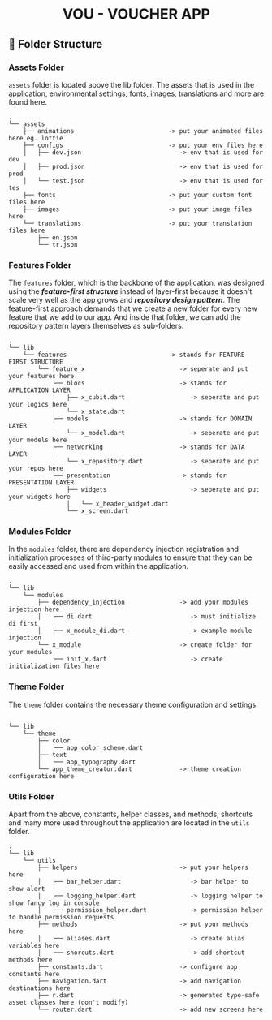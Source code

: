 <h1 style="text-align: center;">
  VOU - VOUCHER APP
</h1>

## :file_folder: Folder Structure

### Assets Folder
`assets` folder is located above the lib folder. The assets that is used in the application, environmental settings, fonts, images, translations and more are found here.
```
.
└── assets
    ├── animations                          -> put your animated files here eg. lottie
    ├── configs                             -> put your env files here
    │   ├── dev.json                           -> env that is used for dev
    │   ├── prod.json                          -> env that is used for prod
    │   └── test.json                          -> env that is used for tes
    ├── fonts                               -> put your custom font files here
    ├── images                              -> put your image files here
    └── translations                        -> put your translation files here
        ├── en.json
        └── tr.json
```

### Features Folder
The `features` folder, which is the backbone of the application, was designed using the ***feature-first structure*** instead of layer-first because it doesn't scale very well as the app grows and ***repository design pattern***. The feature-first approach demands that we create a new folder for every new feature that we add to our app. And inside that folder, we can add the repository pattern layers themselves as sub-folders.
```
.
└── lib
    └── features                            -> stands for FEATURE FIRST STRUCTURE
        └── feature_x                          -> seperate and put your features here
            ├── blocs                          -> stands for APPLICATION LAYER
            │   ├── x_cubit.dart                  -> seperate and put your logics here
            │   └── x_state.dart
            ├── models                         -> stands for DOMAIN LAYER
            │   └── x_model.dart                  -> seperate and put your models here
            ├── networking                     -> stands for DATA LAYER
            │   └── x_repository.dart             -> seperate and put your repos here
            └── presentation                   -> stands for PRESENTATION LAYER
                ├── widgets                       -> seperate and put your widgets here
                │   └── x_header_widget.dart
                └── x_screen.dart
```

### Modules Folder
In the `modules` folder, there are dependency injection registration and initialization processes of third-party modules to ensure that they can be easily accessed and used from within the application.
```
.
└── lib
    └── modules
        ├── dependency_injection               -> add your modules injection here
        │   ├── di.dart                           -> must initialize di first
        │   └── x_module_di.dart                  -> example module injection
        └── x_module                           -> create folder for your modules
            └── init_x.dart                       -> create initialization files here
```
### Theme Folder
The `theme` folder contains the necessary theme configuration and settings.
```
.
└── lib
    └── theme
        ├── color
        │   └── app_color_scheme.dart
        ├── text
        │   └── app_typography.dart
        └── app_theme_creator.dart             -> theme creation configuration here
```
### Utils Folder
Apart from the above, constants, helper classes, and methods, shortcuts and many more used throughout the application are located in the `utils` folder.
```
.
└── lib
    └── utils
        ├── helpers                            -> put your helpers here
        │   ├── bar_helper.dart                   -> bar helper to show alert
        │   ├── logging_helper.dart               -> logging helper to show fancy log in console
        │   └── permission_helper.dart            -> permission helper to handle permission requests
        ├── methods                            -> put your methods here
        │   └── aliases.dart                      -> create alias variables here
        │   └── shorcuts.dart                     -> add shortcut methods here
        ├── constants.dart                     -> configure app constants here
        ├── navigation.dart                    -> add navigation destinations here
        ├── r.dart                             -> generated type-safe asset classes here (don't modify)
        └── router.dart                        -> add new screens here
```